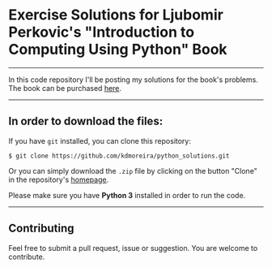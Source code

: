 # Exercise Solutions for Ljubomir Perkovic's "Introduction to Computing Using Python" Book
---
In this code repository I'll be posting my solutions for the book's problems.
The book can be purchased [here](https://www.amazon.com/Introduction-Computing-Using-Python-Application-ebook/dp/B01AKSZC9U/ref=sr_1_1?dchild=1&keywords=introduction+to+computing+using+python&qid=1605135281&sr=8-1).

---
## In order to download the files:

If you have `git` installed, you can clone this repository:

```console
$ git clone https://github.com/kdmoreira/python_solutions.git
```

Or you can simply download the `.zip` file by clicking on the button "Clone" in the repository's [homepage](https://github.com/kdmoreira/python_solutions).

Please make sure you have **Python 3** installed in order to run the code.

---
## Contributing

Feel free to submit a pull request, issue or suggestion. You are welcome to contribute.
